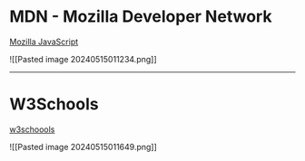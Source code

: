 # MDN - Mozilla Developer Network 

[Mozilla JavaScript](https://developer.mozilla.org/es/docs/Web/JavaScript)

![[Pasted image 20240515011234.png]]

---

# W3Schools

[w3schoools](https://www.w3schools.com/js/default.asp)

![[Pasted image 20240515011649.png]]
